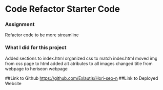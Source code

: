 # Code Refactor Starter Code

### Assignment
Refactor code to be more streamline 

### What I did for this project
Added sections to index.html 
organized css to match index.html
moved img from css page to html
added alt atributes to all images
changed title from webpage to heriseon webpage

##Link to Github https://github.com/Exlautis/Hori-seo-n
##Link to Deployed Website 

